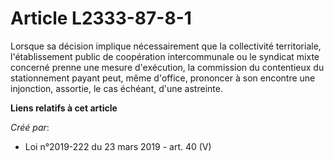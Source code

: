 # Article L2333-87-8-1

Lorsque sa décision implique nécessairement que la collectivité territoriale, l'établissement public de coopération
intercommunale ou le syndicat mixte concerné prenne une mesure d'exécution, la commission du contentieux du stationnement
payant peut, même d'office, prononcer à son encontre une injonction, assortie, le cas échéant, d'une astreinte.

**Liens relatifs à cet article**

_Créé par_:

  - Loi n°2019-222 du 23 mars 2019 - art. 40 (V)
